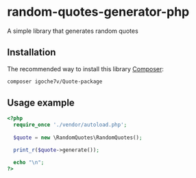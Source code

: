 # random-quotes-generator-php
A simple library that generates random quotes

## Installation
The recommended way to install this library [Composer](http://getcomposer.org):

```sh
composer igoche7v/Quote-package

```
## Usage example

```php
<?php
  require_once './vendor/autoload.php';
  
  $quote = new \RandomQuotes\RandomQuotes();

  print_r($quote->generate());

  echo "\n";
?>
```